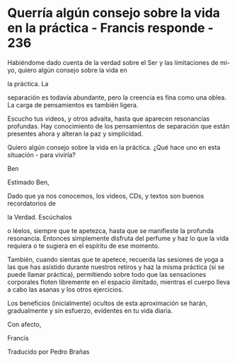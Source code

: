 # Querría algún consejo sobre la vida en la práctica - Francis responde - 236

Habiéndome dado cuenta de la verdad sobre el Ser y las limitaciones de mi-yo, quiero algún consejo sobre la vida en

la práctica. La

separación es todavía abundante, pero la creencia es fina como una oblea. La carga de pensamientos es también ligera.

Escucho tus videos, y otros advaita, hasta que aparecen resonancias profundas. Hay conocimiento de los pensamientos de separación que están presentes ahora y alteran la paz y simplicidad.

Quiero algún consejo sobre la vida en la práctica. ¿Qué hace uno en esta situación - para vivirla?

Ben

Estimado Ben,

Dado que ya nos conocemos, los videos, CDs, y textos son buenos recordatorios de

la Verdad. Escúchalos

o léelos, siempre que te apetezca, hasta que se manifieste la profunda resonancia. Entonces simplemente disfruta del perfume y haz lo que la vida requiera o te sugiera en el espíritu de ese momento.

También, cuando sientas que te apetece, recuerda las sesiones de yoga a las que has asistido durante nuestros retiros y haz la misma práctica (si se puede llamar práctica), permitiendo sobre todo que las sensaciones corporales floten libremente en el espacio ilimitado, mientras el cuerpo lleva a cabo las asanas y los otros ejercicios.

Los beneficios (inicialmente) ocultos de esta aproximación se harán, gradualmente y sin esfuerzo, evidentes en tu vida diaria.

Con afecto,

Francis

Traducido por Pedro Brañas

